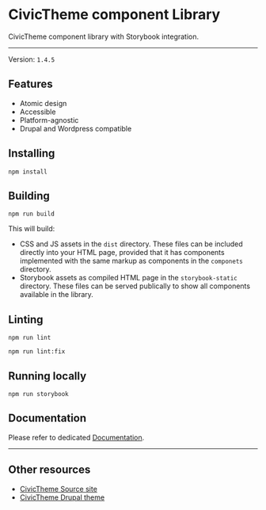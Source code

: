 # CivicTheme component Library

CivicTheme component library with Storybook integration.

----

Version: `1.4.5`

## Features

- Atomic design
- Accessible
- Platform-agnostic
- Drupal and Wordpress compatible

## Installing

    npm install

## Building

    npm run build

This will build:

- CSS and JS assets in the `dist` directory. These files can be included
  directly into your HTML page, provided that it has components implemented with
  the same markup as components in the `componets` directory.
- Storybook assets as compiled HTML page in the `storybook-static` directory.
  These files can be served publically to show all components available in the
  library.

## Linting

    npm run lint

    npm run lint:fix

## Running locally

    npm run storybook

## Documentation

Please refer to dedicated [Documentation](docs/README.md).

----

## Other resources

- [CivicTheme Source site](https://github.com/salsadigitalauorg/civictheme_source)
- [CivicTheme Drupal theme](https://github.com/salsadigitalauorg/civictheme)
